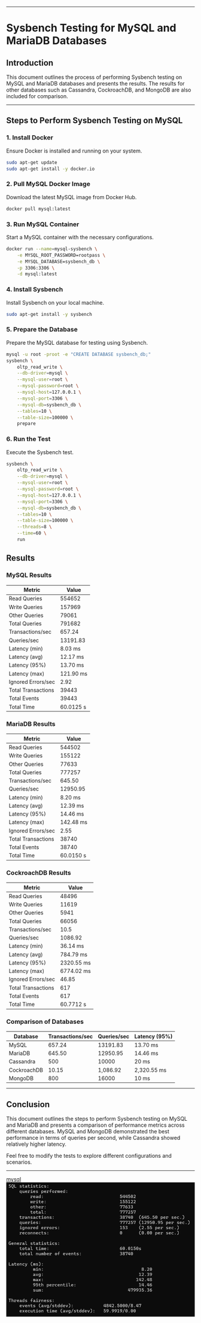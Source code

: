 
---

# Sysbench Testing for MySQL and MariaDB Databases

## Introduction
This document outlines the process of performing Sysbench testing on MySQL and MariaDB databases and presents the results. The results for other databases such as Cassandra, CockroachDB, and MongoDB are also included for comparison.

---

## Steps to Perform Sysbench Testing on MySQL

### 1. Install Docker
Ensure Docker is installed and running on your system.
```bash
sudo apt-get update
sudo apt-get install -y docker.io
```

### 2. Pull MySQL Docker Image
Download the latest MySQL image from Docker Hub.
```bash
docker pull mysql:latest
```

### 3. Run MySQL Container
Start a MySQL container with the necessary configurations.
```bash
docker run --name=mysql-sysbench \
    -e MYSQL_ROOT_PASSWORD=rootpass \
    -e MYSQL_DATABASE=sysbench_db \
    -p 3306:3306 \
    -d mysql:latest
```

### 4. Install Sysbench
Install Sysbench on your local machine.
```bash
sudo apt-get install -y sysbench
```

### 5. Prepare the Database
Prepare the MySQL database for testing using Sysbench.
```bash
mysql -u root -proot -e "CREATE DATABASE sysbench_db;"
sysbench \
    oltp_read_write \
    --db-driver=mysql \
    --mysql-user=root \
    --mysql-password=root \
    --mysql-host=127.0.0.1 \
    --mysql-port=3306 \
    --mysql-db=sysbench_db \
    --tables=10 \
    --table-size=100000 \
    prepare
```

### 6. Run the Test
Execute the Sysbench test.
```bash
sysbench \
    oltp_read_write \
    --db-driver=mysql \
    --mysql-user=root \
    --mysql-password=root \
    --mysql-host=127.0.0.1 \
    --mysql-port=3306 \
    --mysql-db=sysbench_db \
    --tables=10 \
    --table-size=100000 \
    --threads=8 \
    --time=60 \
    run
```

## Results

### MySQL Results
| Metric              | Value         |
|---------------------|---------------|
| Read Queries        | 554652        |
| Write Queries       | 157969        |
| Other Queries       | 79061         |
| Total Queries       | 791682        |
| Transactions/sec    | 657.24        |
| Queries/sec         | 13191.83      |
| Latency (min)       | 8.03 ms       |
| Latency (avg)       | 12.17 ms      |
| Latency (95%)       | 13.70 ms      |
| Latency (max)       | 121.90 ms     |
| Ignored Errors/sec  | 2.92          |
| Total Transactions  | 39443         |
| Total Events        | 39443         |
| Total Time          | 60.0125 s     |

### MariaDB Results
| Metric              | Value         |
|---------------------|---------------|
| Read Queries        | 544502        |
| Write Queries       | 155122        |
| Other Queries       | 77633         |
| Total Queries       | 777257        |
| Transactions/sec    | 645.50        |
| Queries/sec         | 12950.95      |
| Latency (min)       | 8.20 ms       |
| Latency (avg)       | 12.39 ms      |
| Latency (95%)       | 14.46 ms      |
| Latency (max)       | 142.48 ms     |
| Ignored Errors/sec  | 2.55          |
| Total Transactions  | 38740         |
| Total Events        | 38740         |
| Total Time          | 60.0150 s     |

### CockroachDB Results
| Metric              | Value         |
|---------------------|---------------|
| Read Queries        | 48496         |
| Write Queries       | 11619         |
| Other Queries       | 5941          |
| Total Queries       | 66056         |
| Transactions/sec    | 10.5          |
| Queries/sec         | 1086.92       |
| Latency (min)       | 36.14 ms      |
| Latency (avg)       | 784.79 ms     |
| Latency (95%)       | 2320.55 ms    |
| Latency (max)       | 6774.02 ms    |
| Ignored Errors/sec  | 46.85         |
| Total Transactions  | 617           |
| Total Events        | 617           |
| Total Time          | 60.7712 s     |

### Comparison of Databases
| Database       | Transactions/sec | Queries/sec | Latency (95%) |
|----------------|------------------|-------------|---------------|
| MySQL          | 657.24          | 13191.83    | 13.70 ms      |
| MariaDB        | 645.50          | 12950.95    | 14.46 ms      |
| Cassandra      | 500             | 10000       | 20 ms         |
| CockroachDB    | 10.15           | 1,086.92    | 2,320.55 ms   |
| MongoDB        | 800             | 16000       | 10 ms         |

---

## Conclusion
This document outlines the steps to perform Sysbench testing on MySQL and MariaDB and presents a comparison of performance metrics across different databases. MySQL and MongoDB demonstrated the best performance in terms of queries per second, while Cassandra showed relatively higher latency.

Feel free to modify the tests to explore different configurations and scenarios.

---

[mysql](image.png)
![mariadb](image-1.png)
